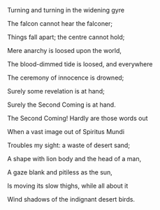 Turning and turning in the widening gyre

The falcon cannot hear the falconer;

Things fall apart; the centre cannot hold;

Mere anarchy is loosed upon the world,

The blood-dimmed tide is loosed, and everywhere

The ceremony of innocence is drowned;

 Surely some revelation is at hand;
 
 Surely the Second Coming is at hand.
 
 The Second Coming! Hardly are those words out
 
 When a vast image out of Spiritus Mundi
 
 Troubles my sight: a waste of desert sand;
 
 A shape with lion body and the head of a man,
 
 A gaze blank and pitiless as the sun,
 
 Is moving its slow thighs, while all about it
 
 Wind shadows of the indignant desert birds.
